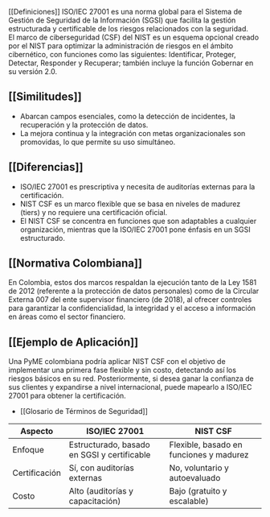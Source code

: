  [[Definiciones]]
ISO/IEC 27001 es una norma global para el Sistema de Gestión de Seguridad de la Información (SGSI) que facilita la gestión estructurada y certificable de los riesgos relacionados con la seguridad.  
El marco de ciberseguridad (CSF) del NIST es un esquema opcional creado por el NIST para optimizar la administración de riesgos en el ámbito cibernético, con funciones como las siguientes: Identificar, Proteger, Detectar, Responder y Recuperar; también incluye la función Gobernar en su versión 2.0.

## [[Similitudes]]
 - Abarcan campos esenciales, como la detección de incidentes, la recuperación y la protección de datos.  
- La mejora continua y la integración con metas organizacionales son promovidas, lo que permite su uso simultáneo.
## [[Diferencias]]
- ISO/IEC 27001 es prescriptiva y necesita de auditorías externas para la certificación.  
- NIST CSF es un marco flexible que se basa en niveles de madurez (tiers) y no requiere una certificación oficial.  
- El NIST CSF se concentra en funciones que son adaptables a cualquier organización, mientras que la ISO/IEC 27001 pone énfasis en un SGSI estructurado.

## [[Normativa Colombiana]]
En Colombia, estos dos marcos respaldan la ejecución tanto de la Ley 1581 de 2012 (referente a la protección de datos personales) como de la Circular Externa 007 del ente supervisor financiero (de 2018), al ofrecer controles para garantizar la confidencialidad, la integridad y el acceso a información en áreas como el sector financiero.

## [[Ejemplo de Aplicación]]
Una PyME colombiana podría aplicar NIST CSF con el objetivo de implementar una primera fase flexible y sin costo, detectando así los riesgos básicos en su red. Posteriormente, si desea ganar la confianza de sus clientes y expandirse a nivel internacional, puede mapearlo a ISO/IEC 27001 para obtener la certificación.

- [[Glosario de Términos de Seguridad]]

| Aspecto       | ISO/IEC 27001                               | NIST CSF                                |
| ------------- | ------------------------------------------- | --------------------------------------- |
| Enfoque       | Estructurado, basado en SGSI y certificable | Flexible, basado en funciones y madurez |
| Certificación | Sí, con auditorías externas                 | No, voluntario y autoevaluado           |
| Costo         | Alto (auditorías y capacitación)            | Bajo (gratuito y escalable)             |